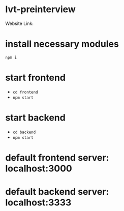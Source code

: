 # lvt-preinterview
Website Link: 

# install necessary modules
```npm i```

# start frontend
- ```cd frontend```
- ```npm start```

# start backend
- ```cd backend```
- ```npm start```

# default frontend server: localhost:3000
# default backend server: localhost:3333
